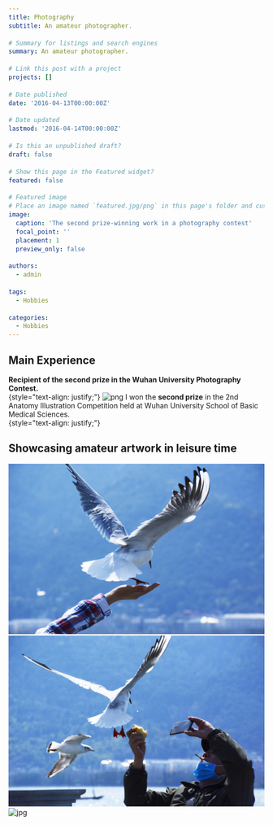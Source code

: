 ```yaml
---
title: Photography
subtitle: An amateur photographer.

# Summary for listings and search engines
summary: An amateur photographer.

# Link this post with a project
projects: []

# Date published
date: '2016-04-13T00:00:00Z'

# Date updated
lastmod: '2016-04-14T00:00:00Z'

# Is this an unpublished draft?
draft: false

# Show this page in the Featured widget?
featured: false

# Featured image
# Place an image named `featured.jpg/png` in this page's folder and customize its options here.
image:
  caption: 'The second prize-winning work in a photography contest'
  focal_point: ''
  placement: 1
  preview_only: false

authors:
  - admin

tags:
  - Hobbies

categories:
  - Hobbies
---
```


## Main Experience

**Recipient of the second prize in the Wuhan University Photography Contest.**  
{style="text-align: justify;"}
![png](./secondprize.png)
I won the **second prize** in the 2nd Anatomy Illustration Competition held at Wuhan University School of Basic Medical Sciences.  
{style="text-align: justify;"}

## Showcasing amateur artwork in leisure time
![jpg](./1.jpg)
![jpg](./2.jpg)
![jpg](./3.jpg)